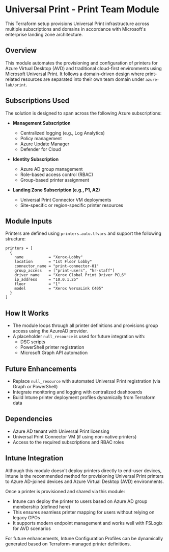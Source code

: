 # Universal Print - Print Team Module

This Terraform setup provisions Universal Print infrastructure across multiple subscriptions and domains in accordance with Microsoft's enterprise landing zone architecture.

## Overview

This module automates the provisioning and configuration of printers for Azure Virtual Desktop (AVD) and traditional cloud-first environments using Microsoft Universal Print. It follows a domain-driven design where print-related resources are separated into their own team domain under `azure-lab/print`.

## Subscriptions Used

The solution is designed to span across the following Azure subscriptions:

- **Management Subscription**
  - Centralized logging (e.g., Log Analytics)
  - Policy management
  - Azure Update Manager
  - Defender for Cloud

- **Identity Subscription**
  - Azure AD group management
  - Role-based access control (RBAC)
  - Group-based printer assignment

- **Landing Zone Subscription (e.g., P1, A2)**
  - Universal Print Connector VM deployments
  - Site-specific or region-specific printer resources

## Module Inputs

Printers are defined using `printers.auto.tfvars` and support the following structure:

```hcl
printers = [
  {
    name           = "Xerox-Lobby"
    location       = "1st Floor Lobby"
    connector_name = "print-connector-01"
    group_access   = ["print-users", "hr-staff"]
    driver_name    = "Xerox Global Print Driver PCL6"
    ip_address     = "10.0.1.25"
    floor          = "1"
    model          = "Xerox VersaLink C405"
  }
]
```

## How It Works

- The module loops through all printer definitions and provisions group access using the AzureAD provider.
- A placeholder `null_resource` is used for future integration with:
  - DSC scripts
  - PowerShell printer registration
  - Microsoft Graph API automation

## Future Enhancements

- Replace `null_resource` with automated Universal Print registration (via Graph or PowerShell)
- Integrate monitoring and logging with centralized dashboards
- Build Intune printer deployment profiles dynamically from Terraform data

## Dependencies

- Azure AD tenant with Universal Print licensing
- Universal Print Connector VM (if using non-native printers)
- Access to the required subscriptions and RBAC roles

## Intune Integration

Although this module doesn't deploy printers directly to end-user devices, Intune is the recommended method for provisioning Universal Print printers to Azure AD-joined devices and Azure Virtual Desktop (AVD) environments.

Once a printer is provisioned and shared via this module:
- Intune can deploy the printer to users based on Azure AD group membership (defined here)
- This ensures seamless printer mapping for users without relying on legacy GPOs
- It supports modern endpoint management and works well with FSLogix for AVD scenarios

For future enhancements, Intune Configuration Profiles can be dynamically generated based on Terraform-managed printer definitions.